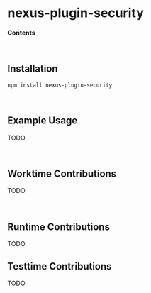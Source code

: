 # nexus-plugin-security <!-- omit in toc -->

**Contents**

<!-- START doctoc generated TOC please keep comment here to allow auto update -->
<!-- DON'T EDIT THIS SECTION, INSTEAD RE-RUN doctoc TO UPDATE -->
<!-- END doctoc generated TOC please keep comment here to allow auto update -->

<br>

## Installation


```
npm install nexus-plugin-security
```

<br>

## Example Usage

TODO

<br>

## Worktime Contributions

TODO

<br>

## Runtime Contributions

TODO

## Testtime Contributions

TODO
